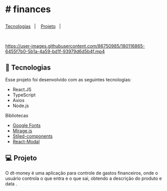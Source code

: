# # finances<p align="center">
  <a href="#-tecnologias">Tecnologias</a>&nbsp;&nbsp;&nbsp;|&nbsp;&nbsp;&nbsp;
  <a href="#-projeto">Projeto</a>&nbsp;&nbsp;&nbsp;|&nbsp;&nbsp;&nbsp;
</p>

<p align="center">

</p>

<br>

<p align="center">
</p>


https://user-images.githubusercontent.com/86750985/180116865-6455f7b0-5b1a-4a59-bd1f-93979d6d5b4f.mp4

## 🚀 Tecnologias


Esse projeto foi desenvolvido com as seguintes tecnologias:

- React.JS
- TypeScript
- Axios
- Node.js

Bibliotecas

- [Google Fonts](https://fonts.google.com/)
- [Mirage.js](https://miragejs.com)
- [Stiled-components](https://styled-components.com)
- [React-Modal](http://reactcommunity.org/react-modal/)


## 💻 Projeto

O dt-money é uma aplicação para controle de gastos financeiros, onde o usuário controla o que entra e o que sai,
obtendo a descrição do produto e data .

